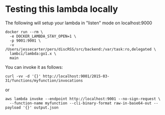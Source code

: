 # Testing this lambda locally

The following will setup your lambda in "listen" mode on localhost:9000

```
docker run --rm \
  -e DOCKER_LAMBDA_STAY_OPEN=1 \ 
  -p 9001:9001 \
  -v /Users/jessecarter/pers/discRSS/src/backend:/var/task:ro,delegated \
  lambci/lambda:go1.x \
  main
```

You can invoke it as follows:

```
curl -vv -d '{}' http://localhost:9001/2015-03-31/functions/myfunction/invocations
```

or

```
aws lambda invoke --endpoint http://localhost:9001 --no-sign-request \
  --function-name myfunction --cli-binary-format raw-in-base64-out --payload '{}' output.json
```
